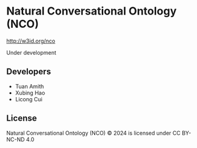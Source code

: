 # Natural Conversational Ontology (NCO)

http://w3id.org/nco

Under development


## Developers

- Tuan Amith
- Xubing Hao
- Licong Cui

## License
 Natural Conversational Ontology (NCO)  © 2024 is licensed under CC BY-NC-ND 4.0 
